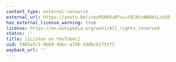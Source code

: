 ```yaml
---
content_type: external-resource
external_url: https://youtu.be/irpuPEHEKuM?si=tBlKtvNNkHiLckXD
has_external_license_warning: true
license: https://en.wikipedia.org/wiki/All_rights_reserved
status: ''
title: \[Listen on YouTube\]
uid: 5965afc1-9bb0-40bc-a79b-5ddbcb1755f2
wayback_url: ''
---
```

